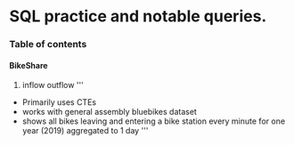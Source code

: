 # SQL practice and notable queries. 

### Table of contents

#### BikeShare
1. inflow outflow
'''
- Primarily uses CTEs
- works with general assembly bluebikes dataset
- shows all bikes leaving and entering a bike station every minute for one year (2019) aggregated to 1 day
'''